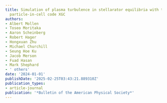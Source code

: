 ```yaml
---
title: Simulation of plasma turbulence in stellarator equilibria with the global gyrokinetic
  particle-in-cell code XGC
authors:
- Albert Mollen
- Toseo Moritaka
- Aaron Scheinberg
- Robert Hager
- Hongxuan Zhu
- Michael Churchill
- Seung Hoe Ku
- Jacob Merson
- Fuad Hasan
- Mark Shephard
- ' others'
date: '2024-01-01'
publishDate: '2025-02-25T03:43:21.889310Z'
publication_types:
- article-journal
publication: '*Bulletin of the American Physical Society*'
---
```

